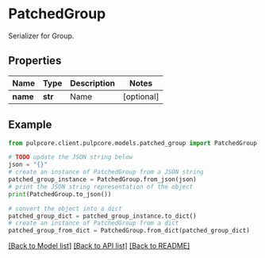 # PatchedGroup

Serializer for Group.

## Properties

Name | Type | Description | Notes
------------ | ------------- | ------------- | -------------
**name** | **str** | Name | [optional] 

## Example

```python
from pulpcore.client.pulpcore.models.patched_group import PatchedGroup

# TODO update the JSON string below
json = "{}"
# create an instance of PatchedGroup from a JSON string
patched_group_instance = PatchedGroup.from_json(json)
# print the JSON string representation of the object
print(PatchedGroup.to_json())

# convert the object into a dict
patched_group_dict = patched_group_instance.to_dict()
# create an instance of PatchedGroup from a dict
patched_group_from_dict = PatchedGroup.from_dict(patched_group_dict)
```
[[Back to Model list]](../README.md#documentation-for-models) [[Back to API list]](../README.md#documentation-for-api-endpoints) [[Back to README]](../README.md)


